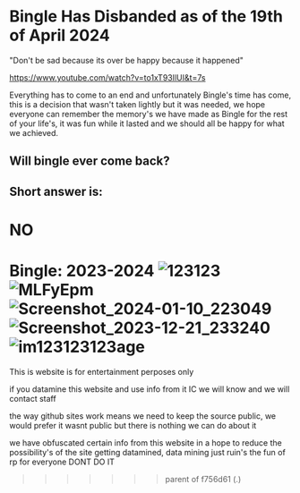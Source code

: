 # Bingle Has Disbanded as of the 19th of April 2024

"Don't be sad because its over be happy because it happened"

https://www.youtube.com/watch?v=to1xT93IlUI&t=7s

Everything has to come to an end and unfortunately Bingle's time has come,
this is a decision that wasn't taken lightly but it was needed,
we hope everyone can remember the memory's we have made as Bingle
for the rest of your life's, it was fun while it lasted and we should all be happy
for what we achieved.

## Will bingle ever come back?

## Short answer is:
# NO

Bingle: 2023-2024
![123123](https://github.com/RPUKBingle/RPUKBingle.github.io/assets/35628281/f97cee49-b8c8-4c2c-8929-c1f72d4e7b8d)
![MLFyEpm](https://github.com/RPUKBingle/RPUKBingle.github.io/assets/35628281/a8aa95ed-28c0-4807-b899-0a58f10123ae)
![Screenshot_2024-01-10_223049](https://github.com/RPUKBingle/RPUKBingle.github.io/assets/35628281/2573aae4-894b-4c4f-90aa-7999ebcc382d)
![Screenshot_2023-12-21_233240](https://github.com/RPUKBingle/RPUKBingle.github.io/assets/35628281/f603702b-fac5-4c1c-9d9a-18a452e1d52c)
![im123123123age](https://github.com/RPUKBingle/RPUKBingle.github.io/assets/35628281/88dfe812-273c-4250-b65a-87af21c2ac8a)
=======
This is website is for entertainment perposes only 

if you datamine this website and use info from it IC we will know and we will contact staff 

the way github sites work means we need to keep the source public, 
we would prefer it wasnt public but there is nothing we can do about it

we have obfuscated certain info from this website in a hope to reduce the possibility's of 
the site getting datamined, data mining just ruin's the fun of rp for everyone DONT DO IT
>>>>>>> parent of f756d61 (.)
